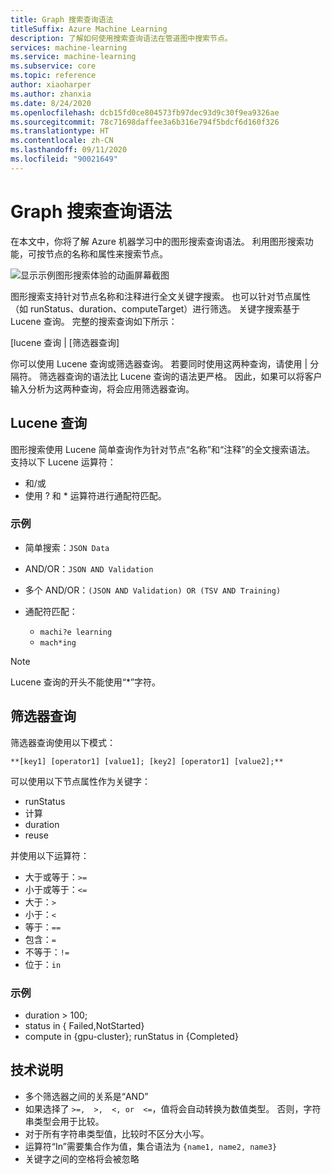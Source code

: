 ```yaml
---
title: Graph 搜索查询语法
titleSuffix: Azure Machine Learning
description: 了解如何使用搜索查询语法在管道图中搜索节点。
services: machine-learning
ms.service: machine-learning
ms.subservice: core
ms.topic: reference
author: xiaoharper
ms.author: zhanxia
ms.date: 8/24/2020
ms.openlocfilehash: dcb15fd0ce804573fb97dec93d9c30f9ea9326ae
ms.sourcegitcommit: 78c71698daffee3a6b316e794f5bdcf6d160f326
ms.translationtype: HT
ms.contentlocale: zh-CN
ms.lasthandoff: 09/11/2020
ms.locfileid: "90021649"
---
```

# <a name="graph-search-query-syntax"></a>Graph 搜索查询语法

在本文中，你将了解 Azure 机器学习中的图形搜索查询语法。 利用图形搜索功能，可按节点的名称和属性来搜索节点。 

 ![显示示例图形搜索体验的动画屏幕截图](media/search/graph-search.gif)

图形搜索支持针对节点名称和注释进行全文关键字搜索。 也可以针对节点属性（如 runStatus、duration、computeTarget）进行筛选。 关键字搜索基于 Lucene 查询。 完整的搜索查询如下所示：  

[lucene 查询 | [筛选器查询] 

你可以使用 Lucene 查询或筛选器查询。 若要同时使用这两种查询，请使用 | 分隔符。 筛选器查询的语法比 Lucene 查询的语法更严格。 因此，如果可以将客户输入分析为这两种查询，将会应用筛选器查询。

 

## <a name="lucene-query"></a>Lucene 查询

图形搜索使用 Lucene 简单查询作为针对节点“名称”和“注释”的全文搜索语法。 支持以下 Lucene 运算符：

 
- 和/或
- 使用 ?  和 \* 运算符进行通配符匹配。

### <a name="examples"></a>示例

- 简单搜索：`JSON Data`

- AND/OR：`JSON AND Validation`

- 多个 AND/OR：`(JSON AND Validation) OR (TSV AND Training)`

 
- 通配符匹配： 
    - `machi?e learning`
    -   `mach*ing`
 
>[!NOTE]
> Lucene 查询的开头不能使用“*”字符。

##  <a name="filter-query"></a>筛选器查询

 
筛选器查询使用以下模式：
 
    **[key1] [operator1] [value1]; [key2] [operator1] [value2];**

 
可以使用以下节点属性作为关键字：

- runStatus
- 计算
- duration
- reuse

并使用以下运算符：

- 大于或等于：`>=`
- 小于或等于：`<=`
- 大于：`>`
- 小于：`<`
- 等于：`==`
- 包含：`=`
- 不等于：`!=`
- 位于：`in`

 
 

### <a name="example"></a>示例

- duration > 100;
- status in { Failed,NotStarted}
- compute in {gpu-cluster}; runStatus in {Completed}

## <a name="technical-notes"></a>技术说明

- 多个筛选器之间的关系是“AND”
- 如果选择了 `>=,  >,  <, or  <=`，值将会自动转换为数值类型。 否则，字符串类型会用于比较。
- 对于所有字符串类型值，比较时不区分大小写。
- 运算符“In”需要集合作为值，集合语法为 `{name1, name2, name3}`
- 关键字之间的空格将会被忽略